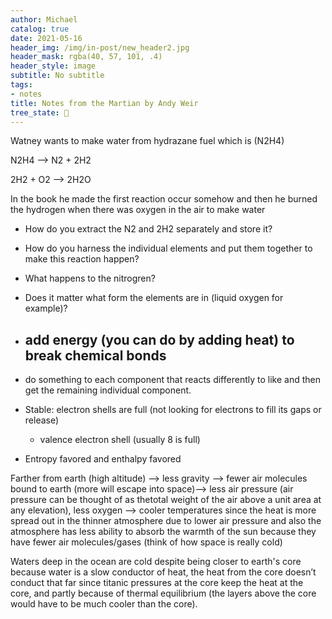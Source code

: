 ```yaml
---
author: Michael
catalog: true
date: 2021-05-16
header_img: /img/in-post/new_header2.jpg
header_mask: rgba(40, 57, 101, .4)
header_style: image
subtitle: No subtitle
tags:
- notes
title: Notes from the Martian by Andy Weir
tree_state: 🌱
---
```


Watney wants to make water from hydrazane fuel which is (N2H4)

N2H4 --> N2 + 2H2

2H2 + O2 --> 2H2O

In the book he made the first reaction occur somehow and then he burned the hydrogen when there was oxygen in the air to make water

- How do you extract the N2 and 2H2 separately and store it?
- How do you harness the individual elements and put them together to make this reaction happen?
- What happens to the nitrogren?
- Does it matter what form the elements are in (liquid oxygen for example)?



- add energy (you can do by adding heat) to break chemical bonds
  - 

- do something to each component that reacts differently to like and then get the remaining individual component.



- Stable: electron shells are full (not looking for electrons to fill its gaps or release)
  - valence electron shell (usually 8 is full)
- Entropy favored and enthalpy favored



Farther from earth (high altitude) --> less gravity --> fewer air molecules bound to earth (more will escape into space)-->  less air pressure (air pressure can be thought of as thetotal weight of the air above a unit area at any elevation), less oxygen --> cooler temperatures since the heat is more spread out in the thinner atmosphere due to lower air pressure  and also the atmosphere has less ability to absorb the warmth of the sun because they have fewer air molecules/gases (think of how space is really cold)



Waters deep in the ocean are cold despite being closer to earth's core because water is a slow conductor of heat, the heat from the core doesn’t conduct that far since titanic pressures at the core keep the heat at the core, and partly because of thermal equilibrium (the layers above the core would have to be much cooler than the core).